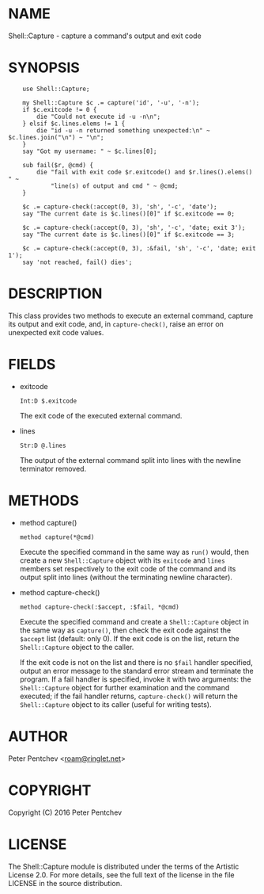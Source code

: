 NAME
====

Shell::Capture - capture a command's output and exit code

SYNOPSIS
========

        use Shell::Capture;

        my Shell::Capture $c .= capture('id', '-u', '-n');
        if $c.exitcode != 0 {
            die "Could not execute id -u -n\n";
        } elsif $c.lines.elems != 1 {
            die "id -u -n returned something unexpected:\n" ~ $c.lines.join("\n") ~ "\n";
        }
        say "Got my username: " ~ $c.lines[0];

        sub fail($r, @cmd) {
            die "fail with exit code $r.exitcode() and $r.lines().elems() " ~
                "line(s) of output and cmd " ~ @cmd;
        }

        $c .= capture-check(:accept(0, 3), 'sh', '-c', 'date');
        say "The current date is $c.lines()[0]" if $c.exitcode == 0;

        $c .= capture-check(:accept(0, 3), 'sh', '-c', 'date; exit 3');
        say "The current date is $c.lines()[0]" if $c.exitcode == 3;

        $c .= capture-check(:accept(0, 3), :&fail, 'sh', '-c', 'date; exit 1');
        say 'not reached, fail() dies';

DESCRIPTION
===========

This class provides two methods to execute an external command, capture its output and exit code, and, in `capture-check()`, raise an error on unexpected exit code values.

FIELDS
======

  * exitcode

        Int:D $.exitcode

    The exit code of the executed external command.

  * lines

        Str:D @.lines

    The output of the external command split into lines with the newline terminator removed.

METHODS
=======

  * method capture()

        method capture(*@cmd)

    Execute the specified command in the same way as `run()` would, then create a new `Shell::Capture` object with its `exitcode` and `lines` members set respectively to the exit code of the command and its output split into lines (without the terminating newline character).

  * method capture-check()

        method capture-check(:$accept, :$fail, *@cmd)

    Execute the specified command and create a `Shell::Capture` object in the same way as `capture()`, then check the exit code against the `$accept` list (default: only 0). If the exit code is on the list, return the `Shell::Capture` object to the caller.

    If the exit code is not on the list and there is no `$fail` handler specified, output an error message to the standard error stream and terminate the program. If a fail handler is specified, invoke it with two arguments: the `Shell::Capture` object for further examination and the command executed; if the fail handler returns, `capture-check()` will return the `Shell::Capture` object to its caller (useful for writing tests).

AUTHOR
======

Peter Pentchev <[roam@ringlet.net](mailto:roam@ringlet.net)>

COPYRIGHT
=========

Copyright (C) 2016 Peter Pentchev

LICENSE
=======

The Shell::Capture module is distributed under the terms of the Artistic License 2.0. For more details, see the full text of the license in the file LICENSE in the source distribution.
